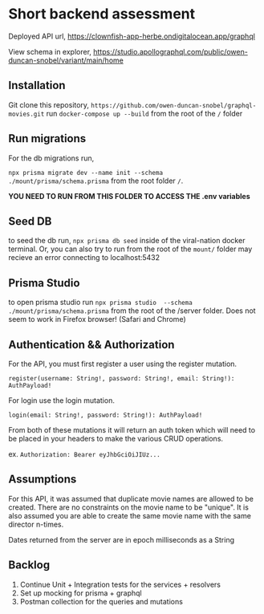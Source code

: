 # Short backend assessment

Deployed API url, https://clownfish-app-herbe.ondigitalocean.app/graphql

View schema in explorer, https://studio.apollographql.com/public/owen-duncan-snobel/variant/main/home


## Installation
Git clone this repository, ```https://github.com/owen-duncan-snobel/graphql-movies.git```
run ```docker-compose up --build``` from the root of the ```/``` folder

## Run migrations
For the db migrations run,

 ```npx prisma migrate dev --name init --schema ./mount/prisma/schema.prisma```
from the root folder ```/```.

 **YOU NEED TO RUN FROM THIS FOLDER TO ACCESS THE .env variables**
## Seed DB
to seed the db run, ```npx prisma db seed``` inside of the viral-nation docker terminal. 
Or, you can also try to run from the root of the ```mount/``` folder may recieve an error connecting to localhost:5432

## Prisma Studio
to open prisma studio run ```npx prisma studio  --schema ./mount/prisma/schema.prisma``` from the root of the /server folder. Does not seem to work in Firefox browser! (Safari and Chrome) 

## Authentication && Authorization
For the API, you must first register a user using the register mutation.
```
register(username: String!, password: String!, email: String!): AuthPayload!
```

For login use the login mutation.
```
login(email: String!, password: String!): AuthPayload!
```

From both of these mutations it will return an auth token which will need to be placed in your headers to make the various CRUD operations.

ex.
```Authorization: Bearer eyJhbGciOiJIUz...```

## Assumptions
For this API, it was assumed that duplicate movie names are allowed to be created. There are no constraints on the movie name to be "unique". It is also assumed you are able to create the same movie name with the same director n-times.

Dates returned from the server are in epoch milliseconds as a String

## Backlog

1. Continue Unit + Integration tests for the services + resolvers
2. Set up mocking for prisma + graphql 
3. Postman collection for the queries and mutations

